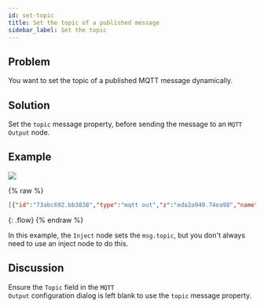 ```yaml
---
id: set-topic
title: Set the topic of a published message
sidebar_label: Set the topic
---
```


## Problem

You want to set the topic of a published MQTT message dynamically.

## Solution

Set the `topic` message property, before sending the message to an <code class="node">MQTT Output</code> node.

## Example

![](/images/mqtt/set-publish-topic.png)

{% raw %}
~~~json
[{"id":"73abc692.bb3838","type":"mqtt out","z":"eda2a949.74ea98","name":"","topic":"","qos":"","retain":"","broker":"61de5090.0f5d9","x":410,"y":300,"wires":[]},{"id":"ef5a01ee.a940d","type":"inject","z":"eda2a949.74ea98","name":"kitchen temperature","topic":"sensors/kitchen/temperature","payload":"22","payloadType":"num","repeat":"","crontab":"","once":false,"x":250,"y":300,"wires":[["73abc692.bb3838"]]},{"id":"61de5090.0f5d9","type":"mqtt-broker","z":"","broker":"localhost","port":"1883","clientid":"","usetls":false,"compatmode":true,"keepalive":"60","cleansession":true,"willTopic":"","willQos":"0","willPayload":"","birthTopic":"","birthQos":"0","birthPayload":""}]
~~~
{: .flow}
{% endraw %}

In this example, the <code class="node">Inject</code> node sets the `msg.topic`,
but you don't always need to use an inject node to do this.

## Discussion

Ensure the `Topic` field in the <code class="node">MQTT Output</code> configuration dialog is left blank to use the `topic` message property.
